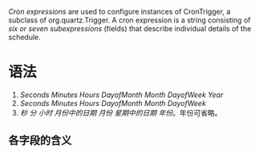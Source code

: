*Cron expressions* are used to configure instances of CronTrigger, a subclass of org.quartz.Trigger. 
A cron expression is a string consisting of *six or seven subexpressions* (fields) that describe individual details of the schedule.

# 语法
1. *Seconds Minutes Hours DayofMonth Month DayofWeek Year*
2. *Seconds Minutes Hours DayofMonth Month DayofWeek*
3. *秒 分 小时 月份中的日期 月份 星期中的日期 年份*。年份可省略。


## 各字段的含义
